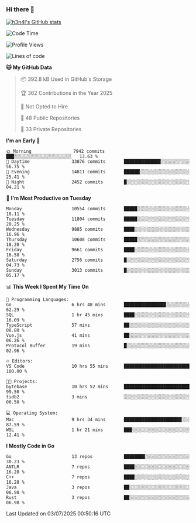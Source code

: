 ### Hi there 👋

[![h3n4l's GitHub stats](https://github-readme-stats.vercel.app/api?username=h3n4l&count_private=true&show_icons=true&theme=radical)](https://github.com/h3n4l/github-readme-stats)

<!--START_SECTION:waka-->
![Code Time](http://img.shields.io/badge/Code%20Time-2%2C222%20hrs%209%20mins-blue)

![Profile Views](http://img.shields.io/badge/Profile%20Views-3-blue)

![Lines of code](https://img.shields.io/badge/From%20Hello%20World%20I%27ve%20Written-19.4%20million%20lines%20of%20code-blue)

**🐱 My GitHub Data** 

> 📦 392.8 kB Used in GitHub's Storage 
 > 
> 🏆 362 Contributions in the Year 2025
 > 
> 🚫 Not Opted to Hire
 > 
> 📜 48 Public Repositories 
 > 
> 🔑 33 Private Repositories 
 > 
**I'm an Early 🐤** 

```text
🌞 Morning                7942 commits        ███░░░░░░░░░░░░░░░░░░░░░░   13.63 % 
🌆 Daytime                33076 commits       ██████████████░░░░░░░░░░░   56.75 % 
🌃 Evening                14811 commits       ██████░░░░░░░░░░░░░░░░░░░   25.41 % 
🌙 Night                  2452 commits        █░░░░░░░░░░░░░░░░░░░░░░░░   04.21 % 
```
📅 **I'm Most Productive on Tuesday** 

```text
Monday                   10554 commits       █████░░░░░░░░░░░░░░░░░░░░   18.11 % 
Tuesday                  11804 commits       █████░░░░░░░░░░░░░░░░░░░░   20.25 % 
Wednesday                9885 commits        ████░░░░░░░░░░░░░░░░░░░░░   16.96 % 
Thursday                 10608 commits       █████░░░░░░░░░░░░░░░░░░░░   18.20 % 
Friday                   9661 commits        ████░░░░░░░░░░░░░░░░░░░░░   16.58 % 
Saturday                 2756 commits        █░░░░░░░░░░░░░░░░░░░░░░░░   04.73 % 
Sunday                   3013 commits        █░░░░░░░░░░░░░░░░░░░░░░░░   05.17 % 
```


📊 **This Week I Spent My Time On** 

```text
💬 Programming Languages: 
Go                       6 hrs 48 mins       ████████████████░░░░░░░░░   62.29 % 
SQL                      1 hr 45 mins        ████░░░░░░░░░░░░░░░░░░░░░   16.09 % 
TypeScript               57 mins             ██░░░░░░░░░░░░░░░░░░░░░░░   08.80 % 
Vue.js                   41 mins             ██░░░░░░░░░░░░░░░░░░░░░░░   06.26 % 
Protocol Buffer          19 mins             █░░░░░░░░░░░░░░░░░░░░░░░░   02.96 % 

🔥 Editors: 
VS Code                  10 hrs 55 mins      █████████████████████████   100.00 % 

🐱‍💻 Projects: 
bytebase                 10 hrs 52 mins      █████████████████████████   99.50 % 
tidb2                    3 mins              ░░░░░░░░░░░░░░░░░░░░░░░░░   00.50 % 

💻 Operating System: 
Mac                      9 hrs 34 mins       ██████████████████████░░░   87.59 % 
WSL                      1 hr 21 mins        ███░░░░░░░░░░░░░░░░░░░░░░   12.41 % 
```

**I Mostly Code in Go** 

```text
Go                       13 repos            ████████░░░░░░░░░░░░░░░░░   30.23 % 
ANTLR                    7 repos             ████░░░░░░░░░░░░░░░░░░░░░   16.28 % 
C++                      7 repos             ████░░░░░░░░░░░░░░░░░░░░░   16.28 % 
Java                     3 repos             ██░░░░░░░░░░░░░░░░░░░░░░░   06.98 % 
Rust                     3 repos             ██░░░░░░░░░░░░░░░░░░░░░░░   06.98 % 
```




 Last Updated on 03/07/2025 00:50:16 UTC
<!--END_SECTION:waka-->

